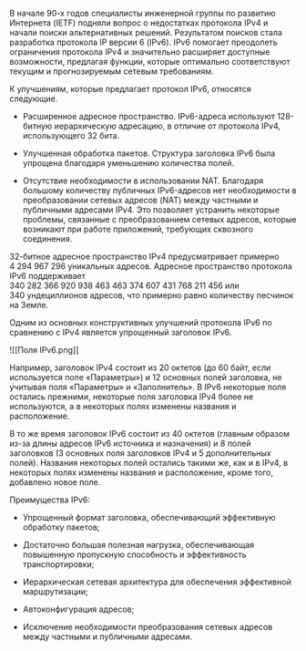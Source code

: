 В начале 90-х годов специалисты инженерной группы по развитию Интернета (IETF) подняли вопрос о недостатках протокола IPv4 и начали поиски альтернативных решений. Результатом поисков стала разработка протокола IP версии 6 (IPv6). IPv6 помогает преодолеть ограничения протокола IPv4 и значительно расширяет доступные возможности, предлагая функции, которые оптимально соответствуют текущим и прогнозируемым сетевым требованиям.

К улучшениям, которые предлагает протокол IPv6, относятся следующие.

- Расширенное адресное пространство. IPv6-адреса используют 128-битную иерархическую адресацию, в отличие от протокола IPv4, использующего 32 бита.

- Улучшенная обработка пакетов. Структура заголовка IPv6 была упрощена благодаря уменьшению количества полей.

- Отсутствие необходимости в использовании NAT. Благодаря большому количеству публичных IPv6-адресов нет необходимости в преобразовании сетевых адресов (NAT) между частными и публичными адресами IPv4. Это позволяет устранить некоторые проблемы, связанные с преобразованием сетевых адресов, которые возникают при работе приложений, требующих сквозного соединения.

32-битное адресное пространство IPv4 предусматривает примерно 4 294 967 296 уникальных адресов. Адресное пространство протокола IPv6 поддерживает 340 282 366 920 938 463 463 374 607 431 768 211 456 или 340 ундециллионов адресов, что примерно равно количеству песчинок на Земле.

Одним из основных конструктивных улучшений протокола IPv6 по сравнению с IPv4 является упрощенный заголовок IPv6.

![[Поля IPv6.png]]

Например, заголовок IPv4 состоит из 20 октетов (до 60 байт, если используется поле «Параметры») и 12 основных полей заголовка, не учитывая поля «Параметры» и «Заполнитель». В IPv6 некоторые поля остались прежними, некоторые поля заголовка IPv4 более не используются, а в некоторых полях изменены названия и расположение.

В то же время заголовок IPv6 состоит из 40 октетов (главным образом из-за длины адресов IPv6 источника и назначения) и 8 полей заголовков (3 основных поля заголовков IPv4 и 5 дополнительных полей). Названия некоторых полей остались такими же, как и в IPv4, в некоторых полях изменены названия и расположение, кроме того, добавлено новое поле.

Преимущества IPv6:

- Упрощенный формат заголовка, обеспечивающий эффективную обработку пакетов;

- Достаточно большая полезная нагрузка, обеспечивающая повышенную пропускную способность и эффективность транспортировки;

- Иерархическая сетевая архитектура для обеспечения эффективной маршрутизации;

- Автоконфигурация адресов;

- Исключение необходимости преобразования сетевых адресов между частными и публичными адресами.
